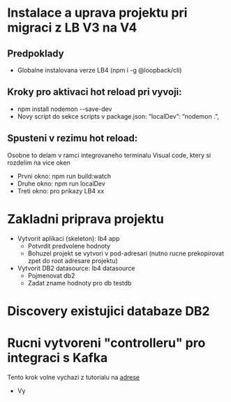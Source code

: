 # Instalace a uprava projektu pri migraci z LB V3 na V4

## Predpoklady
* Globalne instalovana verze LB4 (npm i -g @loopback/cli)


## Kroky pro aktivaci hot reload pri vyvoji:
* npm install nodemon --save-dev
* Novy script do sekce scripts v package.json: “localDev”: “nodemon .”,

## Spusteni v rezimu hot reload:
Osobne to delam v ramci integrovaneho terminalu Visual code, ktery si rozdelim na vice oken
* Prvni okno: npm run build:watch
* Druhe okno: npm run localDev
* Treti okno: pro prikazy LB4 xx

# Zakladni priprava projektu
* Vytvorit aplikaci (skeleton): lb4 app
	* Potvrdit predvolene hodnoty
	* Bohuzel projekt se vytvori v pod-adresari (nutno rucne prekopirovat zpet do root adresare projektu)
* Vytvorit DB2 datasource: lb4 datasource
	* Pojmenovat db2
	* Zadat zname hodnoty pro db testdb

# Discovery existujici databaze DB2

# Rucni vytvoreni "controlleru" pro integraci s Kafka
Tento krok volne vychazi z tutorialu na [adrese](https://loopback.io/doc/en/lb4/todo-list-tutorial-controller.html)

* Vy

